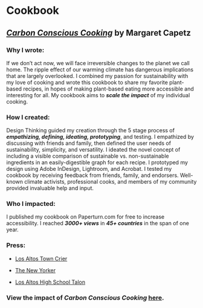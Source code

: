# Cookbook
## [_Carbon Conscious Cooking_](https://drive.google.com/file/d/1U9S1lap8wrQw6qgcsXipqx_he9DPJK3Q/view) by Margaret Capetz

### Why I wrote:
If we don’t act now, we will face irreversible changes to the planet we call home. The ripple effect of our warming climate has dangerous implications that are largely overlooked. I combined my passion for sustainability with my love of cooking and wrote this cookbook to share my favorite plant-based recipes, in hopes of making plant-based eating more accessible and interesting for all. My cookbook aims to ***scale the impact*** of my individual cooking.

### How I created:
Design Thinking guided my creation through the 5 stage process of ***empathizing, defining, ideating, prototyping***, and testing. I empathized by discussing with friends and family, then defined the user needs of sustainability, simplicity, and versatility. I ideated the novel concept of including a visible comparison of sustainable vs. non-sustainable ingredients in an easily-digestible graph for each recipe. I prototyped my design using Adobe InDesign, Lightroom, and Acrobat. I tested my cookbook by receiving feedback from friends, family, and endorsers. Well-known climate activists, professional cooks, and members of my community provided invaluable help and input. 

### Who I impacted:
I published my cookbook on Paperturn.com for free to increase accessibility. I reached ***3000+ views*** in ***45+ countries*** in the span of one year. 

### Press:

- [Los Altos Town Crier](https://www.losaltosonline.com/schools/los-altos-high-school-senior-publishes-plant-based-cookbook/article_479e2bdd-d1d9-546b-b100-94715244f869.html)

- [The New Yorker](https://www.newyorker.com/news/annals-of-a-warming-planet/theres-nothing-sacred-about-nine-justices-a-livable-planet-on-the-other-hand)

- [Los Altos High School Talon](https://lahstalon.org/carbon-conscious-cooking/)


### View the impact of _Carbon Conscious Cooking_ [here](https://drive.google.com/file/d/1QPAzFIwPQtL6-hPpkIb7cVhvGBJW6bYR/view?usp=sharing).
